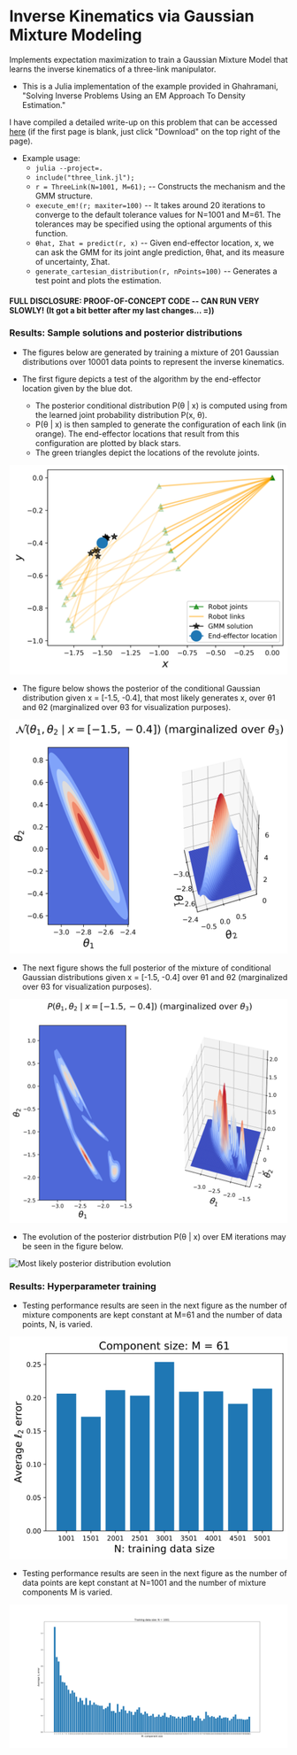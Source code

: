# Inverse Kinematics via Gaussian Mixture Modeling
Implements expectation maximization to train a Gaussian Mixture Model that
learns the inverse kinematics of a three-link manipulator.

* This is a Julia implementation of the example provided in Ghahramani, "Solving
  Inverse Problems Using an EM Approach To Density Estimation."

I have compiled a detailed write-up on this problem that can be accessed
[here](./TeX/root.pdf) (if the first page is blank, just click "Download" on the
top right of the page).

* Example usage:
  - ```julia --project=.```
  - ```include("three_link.jl");```
  - ```r = ThreeLink(N=1001, M=61);``` -- Constructs the mechanism and the GMM
    structure.
  - ```execute_em!(r; maxiter=100)``` -- It takes around 20 iterations to
    converge to the default tolerance values for N=1001 and M=61. The tolerances
    may be specified using the optional arguments of this function.
  - ```θhat, Σhat = predict(r, x)``` -- Given end-effector location, x, we can
    ask the GMM for its joint angle prediction, θhat, and its measure of
    uncertainty, Σhat.
  - ```generate_cartesian_distribution(r, nPoints=100)``` -- Generates a test
    point and plots the estimation.

#### FULL DISCLOSURE: PROOF-OF-CONCEPT CODE -- CAN RUN VERY SLOWLY! (It got a bit better after my last changes... =))

### Results: Sample solutions and posterior distributions

* The figures below are generated by training a mixture of 201 Gaussian
  distributions over 10001 data points to represent the inverse kinematics.
  
* The first figure depicts a test of the algorithm by the end-effector location
  given by the blue dot.
  - The posterior conditional distribution P(θ | x) is computed using from the
    learned joint probability distribution P(x, θ).
  - P(θ | x) is then sampled to generate the configuration of each link (in
    orange). The end-effector locations that result from this configuration are
    plotted by black stars.
  - The green triangles depict the locations of the revolute joints.
  
![Sample solution](./TeX/figures/sample_solution-v1.png)

* The figure below shows the posterior of the conditional Gaussian distribution
  given x = [-1.5, -0.4], that most likely generates x, over θ1 and θ2
  (marginalized over θ3 for visualization purposes).

![Most likely posterior distribution](./TeX/figures/posterior_marginal_theta3.png)


* The next figure shows the full posterior of the mixture of conditional
  Gaussian distributions given x = [-1.5, -0.4] over θ1 and θ2 (marginalized
  over θ3 for visualization purposes).

![Full posterior distribution](./TeX/figures/full_posterior_marginal.png)

* The evolution of the posterior distrbution P(θ | x) over EM iterations may be
  seen in the figure below.

![Most likely posterior distribution evolution](./TeX/figures/posterior_evolution.png)


### Results: Hyperparameter training

* Testing performance results are seen in the next figure as the number of
  mixture components are kept constant at M=61 and the number of data points, N,
  is varied.

![Hyperparameter training](./TeX/figures/hyperparam_N.png)

* Testing performance results are seen in the next figure as the number of data
  points are kept constant at N=1001 and the number of mixture components M is
  varied.

![Hyperparameter training](./TeX/figures/comp_size_vs_avg_error.png)